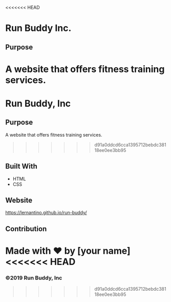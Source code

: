 <<<<<<< HEAD
# Run Buddy Inc.

## Purpose
A website that offers fitness training services.
=======
# Run Buddy, Inc

## Purpose
A website that offers fitness training services. 
>>>>>>> d91a0ddcd6cca1395712bebdc38118ee0ee3bb95

## Built With
* HTML
* CSS

## Website
https://lernantino.github.io/run-buddy/

## Contribution
Made with ❤️ by [your name]
<<<<<<< HEAD
=======

### ©️2019 Run Buddy, Inc 
>>>>>>> d91a0ddcd6cca1395712bebdc38118ee0ee3bb95
